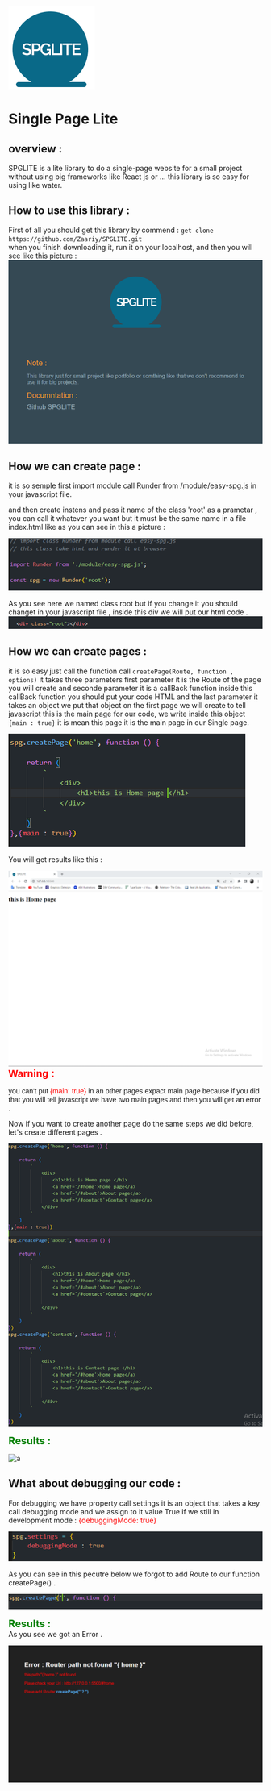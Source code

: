 ![img](/images/logo.png)

# Single Page Lite

## overview :

SPGLITE is a lite library to do a single-page website for a small project
without using big frameworks like React js or ...
this library is so easy for using like water.

## How to use this library :

First of all you should get this library by commend : `get clone  https://github.com/Zaariy/SPGLITE.git`
<br>
when you finish downloading it, run it on your localhost, and then you will see like this picture :
![home page](/images/home.PNG)

## How we can create page :

it is so semple first import module call Runder from /module/easy-spg.js in your javascript file. 

and then  create instens and pass  it name of the class 'root' as a prametar , you can call it whatever you want but it must be the same name in a file index.html like as you can see in this a picture :

![object](/images/import.PNG)

As you see here we named class root but if you change it you should changet in your javascript file  , inside this div we will put our html code .
![root](/images/root.PNG)

## How we can create pages :

it is so easy just call the function call `createPage(Route, function , options)` it takes three parameters first parameter it is the Route of the page you will create and seconde parameter it is a callBack function inside this callBack function you should put  your code HTML and the last parameter it takes an object we put that object on the first page we will create to tell javascript this is the main page for our code, we write inside this object `{main : true}` it is mean this page it is the main page in our Single page.

![logo first page](/images/firstPage.PNG)

You will get results like this :

![logo](/images/result.PNG)
<span style="color: red ; font-size: 20px ; font-family: sans-serif ; font-weight: bold" >Warning :<span>


<span style="font-family: sans-serif ; font-weight: normal" >you can't put <span style="color : red"> {main: true} </span> in an other pages expact main page because if you did that you will tell javascript we have two main pages and then you will get an error .</span>

Now if you want to create another page do the same steps we did before, let's create different pages .

![pages](/images/pages.PNG)

<span style="color : green ; font-weight: bold ; font-size : 20px">Results :</span>


![a]('/images/2022-07-22_1658501229817.mp4')


## What about debugging our code :

For debugging we  have property call settings it is an object that takes a key call debugging mode  and we assign to it value True if we still in development mode :<span style="color : red"> {debuggingMode: true} </span>

![debugging logo](/images/settinges.PNG)

As you can see in this pecutre below we forgot to add Route to our function createPage() .

![logo](/images/forgot.PNG)

<span style="color : green ; font-weight: bold ; font-size : 20px">Results :</span><br>
As you see we got an Error .

![logo error ](/images/error.PNG)